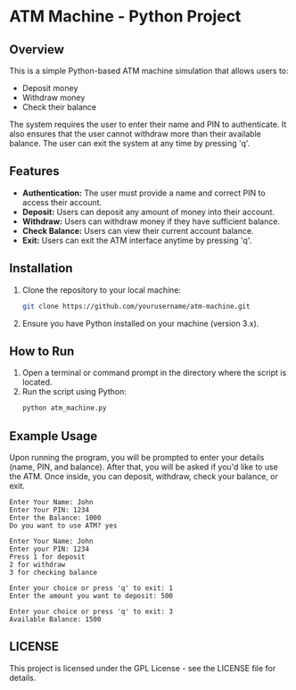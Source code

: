 
# ATM Machine - Python Project

## Overview

This is a simple Python-based ATM machine simulation that allows users to:
- Deposit money
- Withdraw money
- Check their balance

The system requires the user to enter their name and PIN to authenticate. It also ensures that the user cannot withdraw more than their available balance. The user can exit the system at any time by pressing 'q'.

## Features

- **Authentication:** The user must provide a name and correct PIN to access their account.
- **Deposit:** Users can deposit any amount of money into their account.
- **Withdraw:** Users can withdraw money if they have sufficient balance.
- **Check Balance:** Users can view their current account balance.
- **Exit:** Users can exit the ATM interface anytime by pressing 'q'.

## Installation

1. Clone the repository to your local machine:
    ```bash
    git clone https://github.com/yourusername/atm-machine.git
    ```
2. Ensure you have Python installed on your machine (version 3.x).

## How to Run

1. Open a terminal or command prompt in the directory where the script is located.
2. Run the script using Python:
    ```bash
    python atm_machine.py
    ```

## Example Usage

Upon running the program, you will be prompted to enter your details (name, PIN, and balance). After that, you will be asked if you'd like to use the ATM. Once inside, you can deposit, withdraw, check your balance, or exit.

```
Enter Your Name: John
Enter Your PIN: 1234
Enter the Balance: 1000
Do you want to use ATM? yes

Enter Your Name: John
Enter your PIN: 1234
Press 1 for deposit 
2 for withdraw 
3 for checking balance

Enter your choice or press 'q' to exit: 1
Enter the amount you want to deposit: 500

Enter your choice or press 'q' to exit: 3
Available Balance: 1500
```

## LICENSE
This project is licensed under the GPL License - see the LICENSE file for details.


